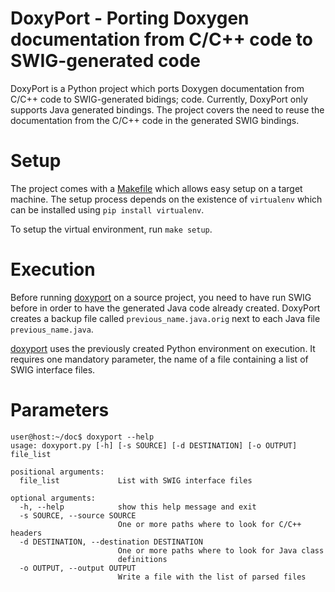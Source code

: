 DoxyPort - Porting Doxygen documentation from C/C++ code to SWIG-generated code
==============

DoxyPort is a Python project which ports Doxygen documentation from C/C++ code
to SWIG-generated bidings; code. Currently, DoxyPort only supports Java
generated bindings. The project covers the need to reuse the documentation from
the C/C++ code in the generated SWIG bindings.

Setup
==============

The project comes with a [Makefile](../master/Makefile) which allows easy setup
on a target machine. The setup process depends on the existence of
``virtualenv`` which can be installed using ``pip install virtualenv``.

To setup the virtual environment, run ``make setup``.


Execution
==============

Before running [doxyport](../master/doxyport) on a source project, you need to
have run SWIG before in order to have the generated Java code already created.
DoxyPort creates a backup file called ``previous_name.java.orig`` next to each
Java file ``previous_name.java``.

[doxyport](../master/doxyport) uses the previously created Python environment
on execution. It requires one mandatory parameter, the name of a file
containing a list of SWIG interface files.


Parameters
==============

```
user@host:~/doc$ doxyport --help
usage: doxyport.py [-h] [-s SOURCE] [-d DESTINATION] [-o OUTPUT] file_list

positional arguments:
  file_list             List with SWIG interface files

optional arguments:
  -h, --help            show this help message and exit
  -s SOURCE, --source SOURCE
                        One or more paths where to look for C/C++ headers
  -d DESTINATION, --destination DESTINATION
                        One or more paths where to look for Java class
                        definitions
  -o OUTPUT, --output OUTPUT
                        Write a file with the list of parsed files
```
